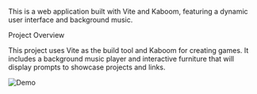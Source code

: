 This is a web application built with Vite and Kaboom, featuring a dynamic user interface and background music.

Project Overview

This project uses Vite as the build tool and Kaboom for creating games. It includes a background music player and interactive furniture that will display prompts to showcase projects and links.

![Demo]([public/demo.png])